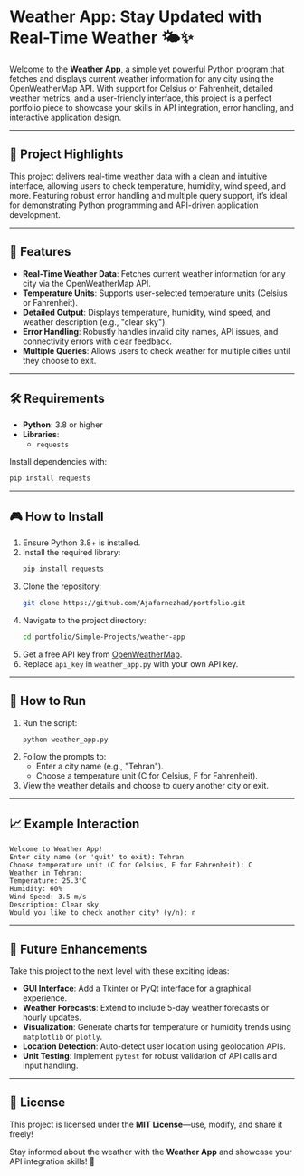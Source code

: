# Weather App: Stay Updated with Real-Time Weather 🌤️✨

Welcome to the **Weather App**, a simple yet powerful Python program that fetches and displays current weather information for any city using the OpenWeatherMap API. With support for Celsius or Fahrenheit, detailed weather metrics, and a user-friendly interface, this project is a perfect portfolio piece to showcase your skills in API integration, error handling, and interactive application design.

---

## 🌟 Project Highlights
This project delivers real-time weather data with a clean and intuitive interface, allowing users to check temperature, humidity, wind speed, and more. Featuring robust error handling and multiple query support, it’s ideal for demonstrating Python programming and API-driven application development.

---

## 🚀 Features
- **Real-Time Weather Data**: Fetches current weather information for any city via the OpenWeatherMap API.
- **Temperature Units**: Supports user-selected temperature units (Celsius or Fahrenheit).
- **Detailed Output**: Displays temperature, humidity, wind speed, and weather description (e.g., "clear sky").
- **Error Handling**: Robustly handles invalid city names, API issues, and connectivity errors with clear feedback.
- **Multiple Queries**: Allows users to check weather for multiple cities until they choose to exit.

---

## 🛠️ Requirements
- **Python**: 3.8 or higher
- **Libraries**:
  - `requests`

Install dependencies with:
```bash
pip install requests
```

---

## 🎮 How to Install
1. Ensure Python 3.8+ is installed.
2. Install the required library:
   ```bash
   pip install requests
   ```
3. Clone the repository:
   ```bash
   git clone https://github.com/Ajafarnezhad/portfolio.git
   ```
4. Navigate to the project directory:
   ```bash
   cd portfolio/Simple-Projects/weather-app
   ```
5. Get a free API key from [OpenWeatherMap](https://openweathermap.org/api).
6. Replace `api_key` in `weather_app.py` with your own API key.

---

## 🎯 How to Run
1. Run the script:
   ```bash
   python weather_app.py
   ```
2. Follow the prompts to:
   - Enter a city name (e.g., "Tehran").
   - Choose a temperature unit (C for Celsius, F for Fahrenheit).
3. View the weather details and choose to query another city or exit.

---

## 📈 Example Interaction
```
Welcome to Weather App!
Enter city name (or 'quit' to exit): Tehran
Choose temperature unit (C for Celsius, F for Fahrenheit): C
Weather in Tehran:
Temperature: 25.3°C
Humidity: 60%
Wind Speed: 3.5 m/s
Description: Clear sky
Would you like to check another city? (y/n): n
```

---

## 🔮 Future Enhancements
Take this project to the next level with these exciting ideas:
- **GUI Interface**: Add a Tkinter or PyQt interface for a graphical experience.
- **Weather Forecasts**: Extend to include 5-day weather forecasts or hourly updates.
- **Visualization**: Generate charts for temperature or humidity trends using `matplotlib` or `plotly`.
- **Location Detection**: Auto-detect user location using geolocation APIs.
- **Unit Testing**: Implement `pytest` for robust validation of API calls and input handling.

---

## 📜 License
This project is licensed under the **MIT License**—use, modify, and share it freely!

Stay informed about the weather with the **Weather App** and showcase your API integration skills! 🚀